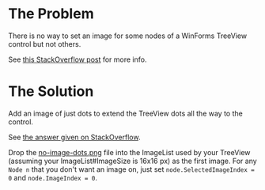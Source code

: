 # The Problem

There is no way to set an image for some nodes of a WinForms TreeView control but not others.

See [this StackOverflow post](https://stackoverflow.com/questions/261660/how-do-i-set-an-image-for-some-but-not-all-nodes-in-a-treeview) for more info.

# The Solution

Add an image of just dots to extend the TreeView dots all the way to the control.

See [the answer given on StackOverflow](https://stackoverflow.com/a/20616195/400461).

Drop the [no-image-dots.png](no-image-dots.png) file into the ImageList used by your TreeView (assuming your ImageList#ImageSize is 16x16 px) as the first image. For any `Node n` that you don't want an image on, just set `node.SelectedImageIndex = 0` and `node.ImageIndex = 0`.
